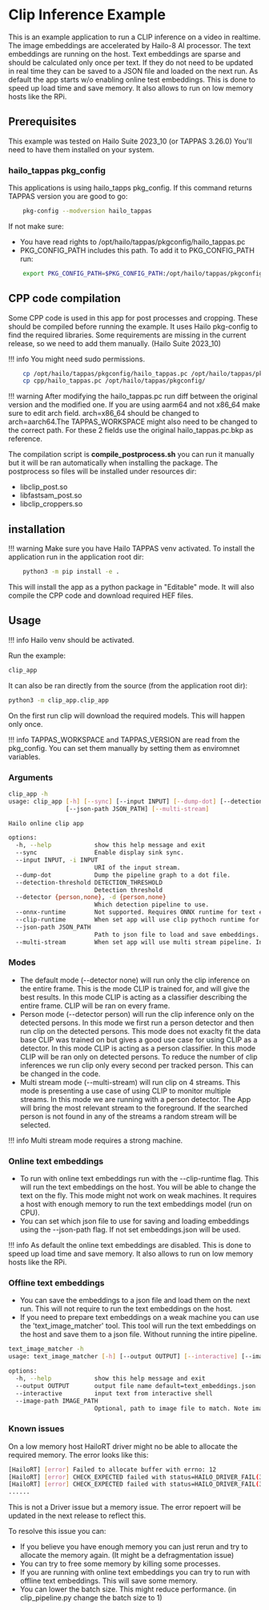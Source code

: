 # Clip Inference Example

This is an example application to run a CLIP inference on a video in realtime.
The image embeddings are accelerated by Hailo-8 AI processor.
The text embeddings are running on the host. Text embeddings are sparse and should be calculated only once per text. If they do not need to be updated in real time they can be saved to a JSON file and loaded on the next run.
As default the app starts w/o enabling online test embeddings. This is done to speed up load time and save memory. It also allows to run on low memory hosts like the RPi.

## Prerequisites
This example was tested on Hailo Suite 2023_10 (or TAPPAS 3.26.0)
You'll need to have them installed on your system.
### hailo_tappas pkg_config
This applications is using hailo_tapps pkg_config. 
If this command returns TAPPAS version you are good to go:
```bash
    pkg-config --modversion hailo_tappas
```
If not make sure:
- You have read rights to /opt/hailo/tappas/pkgconfig/hailo_tappas.pc
- PKG_CONFIG_PATH includes this path.
To add it to PKG_CONFIG_PATH run:
```bash
    export PKG_CONFIG_PATH=$PKG_CONFIG_PATH:/opt/hailo/tappas/pkgconfig/
```

## CPP code compilation
Some CPP code is used in this app for post processes and cropping. These should be compiled before running the example. It uses Hailo pkg-config to find the required libraries.
Some requirements are missing in the current release, so we need to add them manually. (Hailo Suite 2023_10)

!!! info You might need sudo permissions.

```bash
    cp /opt/hailo/tappas/pkgconfig/hailo_tappas.pc /opt/hailo/tappas/pkgconfig/hailo_tappas.pc.bkp
    cp cpp/hailo_tappas.pc /opt/hailo/tappas/pkgconfig/
```

!!! warning After modifying the hailo_tappas.pc run diff between the original version and the modified one. If you are using aarm64 and not x86_64 make sure to edit arch field. arch=x86_64 should be changed to arch=aarch64.The TAPPAS_WORKSPACE might also need to be changed to the correct path. For these 2 fields use the original hailo_tappas.pc.bkp as reference.

The compilation script is **compile_postprocess.sh** you can run it manually but it will be ran automatically when installing the package.
The postprocess so files will be installed under resources dir:
- libclip_post.so
- libfastsam_post.so
- libclip_croppers.so


## installation
!!! warning Make sure you have Hailo TAPPAS venv activated.
To install the application run in the application root dir:
```bash 
    python3 -m pip install -e .
```
This will install the app as a python package in "Editable" mode. It will also compile the CPP code and download required HEF files.

## Usage
!!! info Hailo venv should be activated. 

Run the example:
```bash
clip_app
```
It can also be ran directly from the source (from the application root dir):
```bash
python3 -m clip_app.clip_app
```

On the first run clip will download the required models. This will happen only once.

!!! info TAPPAS_WORKSPACE and TAPPAS_VERSION are read from the pkg_config. You can set them manually by setting them as enviromnet variables.

### Arguments
```bash
clip_app -h
usage: clip_app [-h] [--sync] [--input INPUT] [--dump-dot] [--detection-threshold DETECTION_THRESHOLD] [--detector {person,none}] [--onnx-runtime] [--clip-runtime]
                [--json-path JSON_PATH] [--multi-stream]

Hailo online clip app

options:
  -h, --help            show this help message and exit
  --sync                Enable display sink sync.
  --input INPUT, -i INPUT
                        URI of the input stream.
  --dump-dot            Dump the pipeline graph to a dot file.
  --detection-threshold DETECTION_THRESHOLD
                        Detection threshold
  --detector {person,none}, -d {person,none}
                        Which detection pipeline to use.
  --onnx-runtime        Not supported. Requires ONNX runtime for text embedding.
  --clip-runtime        When set app will use clip pythoch runtime for text embedding.
  --json-path JSON_PATH
                        Path to json file to load and save embeddings. If not set embeddings.json will be used.
  --multi-stream        When set app will use multi stream pipeline. In this mode detector is set to person.
```

### Modes
- The default mode (--detector none) will run only the clip inference on the entire frame. This is the mode CLIP is trained for, and will give the best results. In this mode CLIP is acting as a classifier describing the entire frame. CLIP will be ran on every frame.
- Person mode (--detector person) will run the clip inference only on the detected persons. In this mode we first run a person detector and then run clip on the detected persons. This mode does not exaclty fit the data base CLIP was trained on but gives a good use case for using CLIP as a detector. In this mode CLIP is acting as a person classifier. In this mode CLIP will be ran only on detected persons. To reduce the number of clip inferences we run clip only every second per tracked person. This can be changed in the code.
- Multi stream mode (--multi-stream) will run clip on 4 streams. This mode is presenting a use case of using CLIP to monitor multiple streams. In this mode we are running with a person detector. The App will bring the most relevant stream to the foreground. If the searched person is not found in any of the streams a random stream will be selected.
  
!!! info Multi stream mode requires a strong machine. 

### Online text embeddings
- To run with online text embeddings run with the --clip-runtime flag. This will run the text embeddings on the host. You will be able to change the text on the fly. This mode might not work on weak machines. It requires a host with enough memory to run the text embeddings model (run on CPU).
- You can set which json file to use for saving and loading embeddings using the --json-path flag. If not set embeddings.json will be used.


!!! info As default the online text embeddings are disabled. This is done to speed up load time and save memory. It also allows to run on low memory hosts like the RPi. 

### Offline text embeddings
- You can save the embeddings to a json file and load them on the next run. This will not require to run the text embeddings on the host.
- If you need to prepare text embeddings on a weak machine you can use the 'text_image_matcher' tool. This tool will run the text embeddings on the host and save them to a json file. Without running the intire pipeline.
``` bash
text_image_matcher -h
usage: text_image_matcher [-h] [--output OUTPUT] [--interactive] [--image-path IMAGE_PATH]

options:
  -h, --help            show this help message and exit
  --output OUTPUT       output file name default=text_embeddings.json
  --interactive         input text from interactive shell
  --image-path IMAGE_PATH
                        Optional, path to image file to match. Note image embeddings are not running on Hailo here.
```
### Known issues
On a low memory host HailoRT driver might no be able to allocate the required memory. 
The error looks like this:
```bash
[HailoRT] [error] Failed to allocate buffer with errno: 12
[HailoRT] [error] CHECK_EXPECTED failed with status=HAILO_DRIVER_FAIL(36)
[HailoRT] [error] CHECK_EXPECTED failed with status=HAILO_DRIVER_FAIL(36)
......
```
This is not a Driver issue but a memory issue. The error repoert will be updated in the next release to reflect this.

To resolve this issue you can:
- If you believe you have enough memory you can just rerun and try to allocate the memory again. (It might be a defragmentation issue)
- You can try to free some memory by killing some processes.
- If you are running with online text embeddings you can try to run with offline text embeddings. This will save some memory.
- You can lower the batch size. This might reduce performance. (in clip_pipeline.py change the batch size to 1)